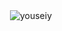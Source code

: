 

<p>&nbsp;<img align="center" src="https://github-readme-stats.vercel.app/api?username=youseiy&show_icons=true&locale=en" alt="youseiy" /></p>
